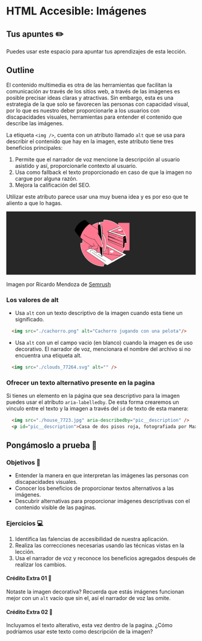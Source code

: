 # HTML Accesible: Imágenes

## Tus apuntes ✏️

Puedes usar este espacio para apuntar tus aprendizajes de esta lección.


## Outline

El contenido multimedia es otra de las herramientas que facilitan la comunicación av través de los sitios web, a través de las imágenes es posible precisar ideas claras y atractivas. Sin embargo, esta es una estrategia de la que solo se favorecen las personas con capacidad visual, por lo que es nuestro deber proporcionarle a los usuarios con discapacidades visuales, herramientas para entender el contenido que describe las imágenes.

La etiqueta `<img />`, cuenta con un atributo llamado `alt` que se usa para describir el contenido que hay en la imagen, este atributo tiene tres beneficios principales:

1. Permite que el narrador de voz mencione la descripción al usuario asistido y así, proporcionarle contexto al usuario.
2. Usa como fallback el texto proporcionado en caso de que la imagen no cargue por alguna razón.
3. Mejora la calificación del SEO.

Utilizar este atributo parece usar una muy buena idea y es por eso que te aliento a que lo hagas.


![Ilustración de una imagen y su descripción en la parte inferior](./assets/alt.svg)

Imagen por Ricardo Mendoza de [Semrush](https://es.semrush.com/blog/alt-text-es/)


### Los valores de alt

- Usa `alt` con un texto descriptivo de la imagen cuando esta tiene un significado.

```html
  <img src="./cachorro.png" alt="Cachorro jugando con una pelota"/>
```

- Usa `alt` con un el campo vacio (en blanco) cuando la imagen es de uso decorativo. El narrador de voz, mencionara el nombre del archivo si no encuentra una etiqueta alt.

```html
  <img src="./clouds_77264.svg" alt="" />
```

### Ofrecer un texto alternativo presente en la pagina

Si tienes un elemento en la página que sea descriptivo para la imagen puedes usar el atributo `aria-labelledby`. De esta forma crearemos un vinculo entre el texto y la imagen a través del `id` de texto de esta manera:

```html
  <img src="./house_7723.jpg" aria-describedby="pic__description" />
  <p id="pic__description">Casa de dos pisos roja, fotografiada por Maxwell Hobson</p>
```


## Pongámoslo a prueba 💪

### Objetivos 🎯
- Entender la manera en que interpretan las imágenes las personas con discapacidades visuales.
- Conocer los beneficios de proporcionar textos alternativos a las imágenes.
- Descubrir alternativas para proporcionar imágenes descriptivas con el contenido visible de las paginas.

### Ejercicios 💻

1. Identifica las falencias de accesibilidad de nuestra aplicación.
2. Realiza las correcciones necesarias usando las técnicas vistas en la lección.
3. Usa el narrador de voz y reconoce los beneficios agregados después de realizar los cambios.

#### Crédito Extra 01 👑

Notaste la imagen decorativa? Recuerda que estás imágenes funcionan mejor con un `alt` vacío que sin el, así el narrador de voz las omite.

#### Crédito Extra 02 👑

Incluyamos el texto alterativo, esta vez dentro  de la pagina. ¿Cómo podríamos usar este texto como descripción de la imagen?
